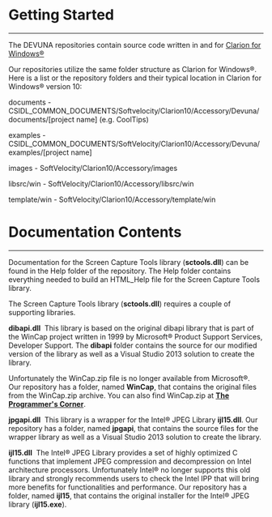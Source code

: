# Getting Started #

----------

The DEVUNA repositories contain source code written in and for [Clarion for Windows®](http://www.SoftVelocity.com)

Our repositories utilize the same folder structure as Clarion for Windows®.  Here is a list or the repository folders and their typical location in Clarion for Windows® version 10:

documents - CSIDL\_COMMON_DOCUMENTS/Softvelocity/Clarion10/Accessory/Devuna/documents/[project name] (e.g. CoolTips)

examples - CSIDL\_COMMON_DOCUMENTS/SoftVelocity/Clarion10/Accessory/Devuna/examples/[project name]

images - SoftVelocity/Clarion10/Accessory/images

libsrc/win - SoftVelocity/Clarion10/Accessory/libsrc/win

template/win - SoftVelocity/Clarion10/Accessory/template/win

# Documentation Contents #

--------

Documentation for the Screen Capture Tools library (**sctools.dll**) can be found in the Help folder of the repository.  The Help folder contains everything needed to build an HTML_Help file for the Screen Capture Tools library.

The Screen Capture Tools library (**sctools.dll**) requires a couple of supporting libraries.

**dibapi.dll**&nbsp;&nbsp;This library is based on the original dibapi library that is part of the WinCap project written in 1999 by Microsoft® Product Support Services, Developer Support. The **dibapi** folder contains the source for our modified version of the library as well as a Visual Studio 2013 solution to create the library.

Unfortunately the WinCap.zip file is no longer available from Microsoft®.  Our repository has a folder, named **WinCap**, that contains the original files from the WinCap.zip archive.  You can also find WinCap.zip at [**The Programmer's Corner**](https://www.pcorner.com/list/C/WINCAP31.ZIP/INFO/).

**jpgapi.dll**&nbsp;&nbsp;This library is a wrapper for the Intel® JPEG Library **ijl15.dll**. Our repository has a folder, named **jpgapi**, that contains the source files for the wrapper library as well as a Visual Studio 2013 solution to create the library.

**ijl15.dll**&nbsp;&nbsp;The Intel® JPEG Library provides a set of highly optimized C functions that implement JPEG compression and decompression on Intel architecture processors. Unfortunately Intel® no longer supports this old library and strongly recommends users to check the Intel IPP that will bring more benefits for functionalities and performance. Our repository has a folder, named <b>ijl15</b>, that contains the original installer for the Intel® JPEG library (**ijl15.exe**).







